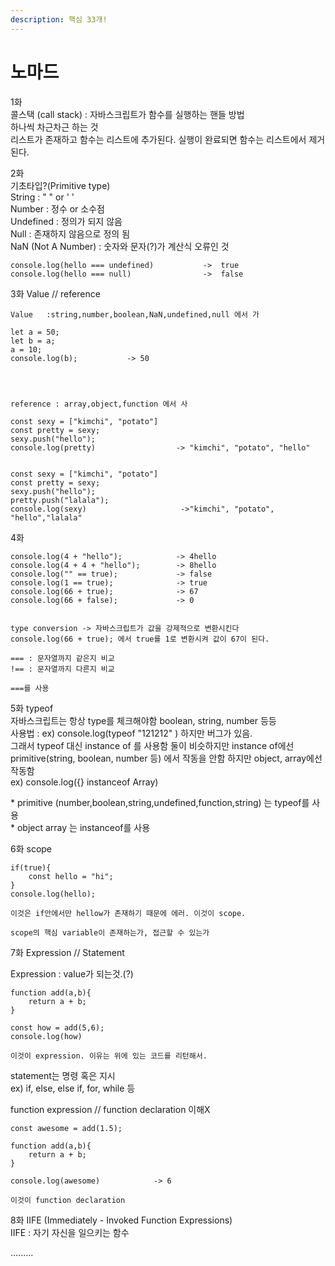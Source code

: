 ```yaml
---
description: 핵심 33개!
---
```


# 노마드

1화  
콜스택 \(call stack\) : 자바스크립트가 함수를 실행하는 핸들 방법  
하나씩 차근차근 하는 것  
리스트가 존재하고 함수는 리스트에 추가된다. 실행이 완료되면 함수는 리스트에서 제거된다.

2화  
기초타입?\(Primitive type\)  
String : " " or ' '  
Number : 정수 or 소수점  
Undefined : 정의가 되지 않음  
Null : 존재하지 않음으로 정의 됨  
NaN \(Not A Number\) : 숫자와 문자\(?\)가 계산식 오류인 것

```text
console.log(hello === undefined)           ->  true
console.log(hello === null)                ->  false
```



3화  Value // reference

```text
Value   :string,number,boolean,NaN,undefined,null 에서 가

let a = 50;
let b = a;
a = 10;
console.log(b);           -> 50




reference : array,object,function 에서 사

const sexy = ["kimchi", "potato"]
const pretty = sexy;
sexy.push("hello");
console.log(pretty)                  -> "kimchi", "potato", "hello"


const sexy = ["kimchi", "potato"]
const pretty = sexy;
sexy.push("hello");
pretty.push("lalala");
console.log(sexy)                     ->"kimchi", "potato", "hello","lalala"
```

4화

```text
console.log(4 + "hello");            -> 4hello
console.log(4 + 4 + "hello");        -> 8hello
console.log("" == true);             -> false
console.log(1 == true);              -> true
console.log(66 + true);              -> 67
console.log(66 + false);             -> 0


type conversion -> 자바스크립트가 값을 강제적으로 변환시킨다
console.log(66 + true); 에서 true를 1로 변환시켜 값이 67이 된다.

=== : 문자열까지 같은지 비교
!== : 문자열까지 다른지 비교

===를 사용
```



5화 typeof  
자바스크립트는 항상 type를 체크해야함 boolean, string, number 등등  
사용법 : ex\)  console.log\(typeof "121212" \)   하지만 버그가 있음.  
그래서 typeof 대신 instance of 를 사용함 둘이 비슷하지만 instance of에선 primitive\(string, boolean, number 등\) 에서 작동을 안함 하지만 object, array에선 작동함  
ex\) console.log\({} instanceof Array\)  
  
\* primitive \(number,boolean,string,undefined,function,string\) 는 typeof를 사용  
\* object array 는 instanceof를 사용



6화  scope

```text
if(true){
    const hello = "hi";
}
console.log(hello);   

이것은 if안에서만 hellow가 존재하기 때문에 에러. 이것이 scope.

scope의 핵심 variable이 존재하는가, 접근할 수 있는가 
```



7화  Expression // Statement  
  
Expression : value가 되는것.\(?\)

```text
function add(a,b){
    return a + b;
}

const how = add(5,6);
console.log(how)

이것이 expression. 이유는 위에 있는 코드를 리턴해서.
```

statement는 명령 혹은 지시  
ex\) if, else, else if, for, while 등  
  
function expression // function declaration                       이해X

```text
const awesome = add(1.5);

function add(a,b){
    return a + b;
}

console.log(awesome)            -> 6

이것이 function declaration
```

8화 IIFE \(Immediately - Invoked Function Expressions\)  
IIFE : 자기 자신을 일으키는 함수  
  
.........

